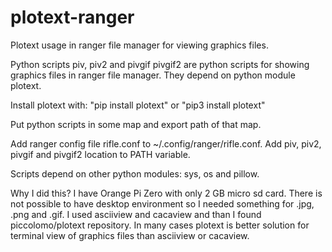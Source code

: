 # plotext-ranger
Plotext usage in ranger file manager for viewing graphics files.

Python scripts piv, piv2 and pivgif pivgif2 are python scripts for showing graphics files in ranger file manager. They depend on python module plotext.

Install plotext with:
  "pip install plotext" or
  "pip3 install plotext"
  
Put python scripts in some map and export path of that map.
  
Add ranger config file rifle.conf to ~/.config/ranger/rifle.conf. Add piv, piv2, pivgif and pivgif2 location to PATH variable.

Scripts depend on other python modules: sys, os and pillow.

Why I did this?
I have Orange Pi Zero with only 2 GB micro sd card. There is not possible to have desktop environment so I needed something for .jpg, .png and .gif.
I used asciiview and cacaview and than I found piccolomo/plotext repository. In many cases plotext is better solution for terminal view of graphics files than asciiview or cacaview.
